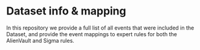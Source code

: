 # Dataset info & mapping
In this repository we provide a full list of all events that were included in the Dataset, and provide the event mappings to expert rules for both the AlienVault and Sigma rules.
